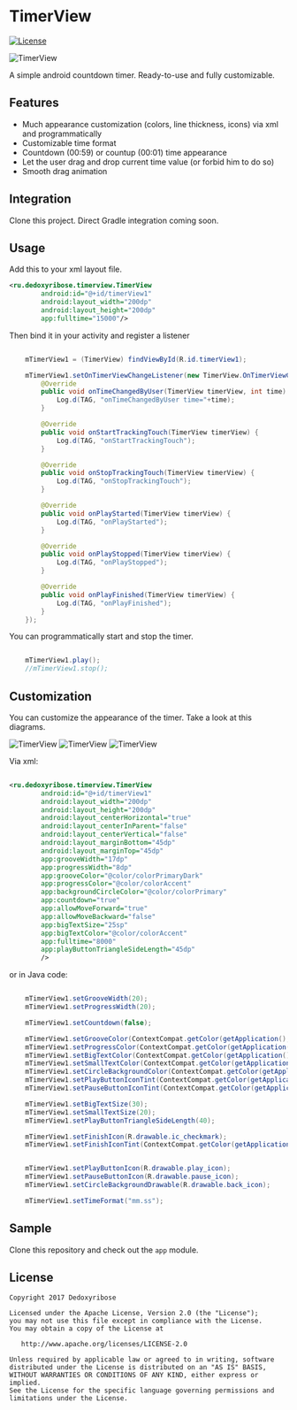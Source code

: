 # TimerView

[![License](https://img.shields.io/badge/license-Apache%202-green.svg)](https://www.apache.org/licenses/LICENSE-2.0)

![TimerView](https://cloud.githubusercontent.com/assets/4084682/25245264/48c27454-261d-11e7-9e57-c34b24be49c6.png)

A simple android countdown timer. Ready-to-use and fully customizable.

## Features

- Much appearance customization (colors, line thickness, icons) via xml and programmatically
- Customizable time format
- Countdown (00:59) or countup (00:01) time appearance
- Let the user drag and drop current time value (or forbid him to do so)
- Smooth drag animation

## Integration

Clone this project. Direct Gradle integration coming soon.

## Usage

Add this to your xml layout file.

```xml
<ru.dedoxyribose.timerview.TimerView
        android:id="@+id/timerView1"
        android:layout_width="200dp"
        android:layout_height="200dp"
        app:fulltime="15000"/>
```

Then bind it in your activity and register a listener

```Java

    mTimerView1 = (TimerView) findViewById(R.id.timerView1);

    mTimerView1.setOnTimerViewChangeListener(new TimerView.OnTimerViewChangeListener() {
        @Override
        public void onTimeChangedByUser(TimerView timerView, int time) {
            Log.d(TAG, "onTimeChangedByUser time="+time);
        }

        @Override
        public void onStartTrackingTouch(TimerView timerView) {
            Log.d(TAG, "onStartTrackingTouch");
        }

        @Override
        public void onStopTrackingTouch(TimerView timerView) {
            Log.d(TAG, "onStopTrackingTouch");
        }

        @Override
        public void onPlayStarted(TimerView timerView) {
            Log.d(TAG, "onPlayStarted");
        }

        @Override
        public void onPlayStopped(TimerView timerView) {
            Log.d(TAG, "onPlayStopped");
        }

        @Override
        public void onPlayFinished(TimerView timerView) {
            Log.d(TAG, "onPlayFinished");
        }
    });
```

You can programmatically start and stop the timer.

```Java

    mTimerView1.play();
    //mTimerView1.stop();
```
## Customization

You can customize the appearance of the timer. Take a look at this diagrams.

![TimerView](https://cloud.githubusercontent.com/assets/4084682/25245267/48ce5b5c-261d-11e7-8ec3-97195aa9ab12.png)
![TimerView](https://cloud.githubusercontent.com/assets/4084682/25245265/48c359aa-261d-11e7-8cfa-c3c7b991d903.png)
![TimerView](https://cloud.githubusercontent.com/assets/4084682/25245266/48c508c2-261d-11e7-91d4-60b167ed3222.png)

Via xml:

```xml

<ru.dedoxyribose.timerview.TimerView
        android:id="@+id/timerView1"
        android:layout_width="200dp"
        android:layout_height="200dp"
        android:layout_centerHorizontal="true"
        android:layout_centerInParent="false"
        android:layout_centerVertical="false"
        android:layout_marginBottom="45dp"
        android:layout_marginTop="45dp"
        app:grooveWidth="17dp"
        app:progressWidth="8dp"
        app:grooveColor="@color/colorPrimaryDark"
        app:progressColor="@color/colorAccent"
        app:backgroundCircleColor="@color/colorPrimary"
        app:countdown="true"
        app:allowMoveForward="true"
        app:allowMoveBackward="false"
        app:bigTextSize="25sp"
        app:bigTextColor="@color/colorAccent"
        app:fulltime="8000"
        app:playButtonTriangleSideLength="45dp"
        />

```

or in Java code:

```Java

    mTimerView1.setGrooveWidth(20);
    mTimerView1.setProgressWidth(20);

    mTimerView1.setCountdown(false);

    mTimerView1.setGrooveColor(ContextCompat.getColor(getApplication(), R.color.colorArc));
    mTimerView1.setProgressColor(ContextCompat.getColor(getApplication(), R.color.colorProgress));
    mTimerView1.setBigTextColor(ContextCompat.getColor(getApplication(), R.color.colorProgress));
    mTimerView1.setSmallTextColor(ContextCompat.getColor(getApplication(), R.color.colorProgress));
    mTimerView1.setCircleBackgroundColor(ContextCompat.getColor(getApplication(), R.color.colorBack));
    mTimerView1.setPlayButtonIconTint(ContextCompat.getColor(getApplication(), R.color.colorProgress));
    mTimerView1.setPauseButtonIconTint(ContextCompat.getColor(getApplication(), R.color.colorProgress));

    mTimerView1.setBigTextSize(30);
    mTimerView1.setSmallTextSize(20);
    mTimerView1.setPlayButtonTriangleSideLength(40);

    mTimerView1.setFinishIcon(R.drawable.ic_checkmark);
    mTimerView1.setFinishIconTint(ContextCompat.getColor(getApplication(), R.color.colorProgress));


    mTimerView1.setPlayButtonIcon(R.drawable.play_icon);
    mTimerView1.setPauseButtonIcon(R.drawable.pause_icon);
    mTimerView1.setCircleBackgroundDrawable(R.drawable.back_icon);

    mTimerView1.setTimeFormat("mm.ss");


```

## Sample

Clone this repository and check out the `app` module.

## License

    Copyright 2017 Dedoxyribose

    Licensed under the Apache License, Version 2.0 (the "License");
    you may not use this file except in compliance with the License.
    You may obtain a copy of the License at

       http://www.apache.org/licenses/LICENSE-2.0

    Unless required by applicable law or agreed to in writing, software
    distributed under the License is distributed on an "AS IS" BASIS,
    WITHOUT WARRANTIES OR CONDITIONS OF ANY KIND, either express or implied.
    See the License for the specific language governing permissions and
    limitations under the License.
